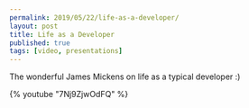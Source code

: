 ```yaml
---
permalink: 2019/05/22/life-as-a-developer/
layout: post
title: Life as a Developer
published: true
tags: [video, presentations]
---
```


The wonderful James Mickens on life as a typical developer :)

{% youtube "7Nj9ZjwOdFQ" %}
